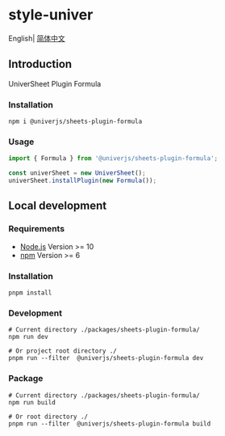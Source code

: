 # style-univer

English| [简体中文](./README-zh.md)

## Introduction

UniverSheet Plugin Formula

### Installation

```shell
npm i @univerjs/sheets-plugin-formula
```

### Usage

```js
import { Formula } from '@univerjs/sheets-plugin-formula';

const univerSheet = new UniverSheet();
univerSheet.installPlugin(new Formula());
```

## Local development

### Requirements

-   [Node.js](https://nodejs.org/en/) Version >= 10
-   [npm](https://www.npmjs.com/) Version >= 6

### Installation

```
pnpm install
```

### Development

```
# Current directory ./packages/sheets-plugin-formula/
npm run dev

# Or project root directory ./
pnpm run --filter  @univerjs/sheets-plugin-formula dev
```

### Package

```
# Current directory ./packages/sheets-plugin-formula/
npm run build

# Or root directory ./
pnpm run --filter  @univerjs/sheets-plugin-formula build
```
